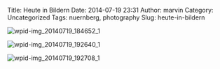 Title: Heute in Bildern
Date: 2014-07-19 23:31
Author: marvin
Category: Uncategorized
Tags: nuernberg, photography
Slug: heute-in-bildern

![wpid-img_20140719_184652_1]({filename}/images/wpid-img_20140719_184652_1.jpg)

![wpid-img_20140719_192640_1]({filename}/images/wpid-img_20140719_192640_1.jpg)

![wpid-img_20140719_192708_1]({filename}/images/wpid-img_20140719_192708_1.jpg)

